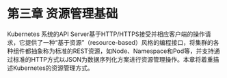 # 第三章 资源管理基础

Kubernetes 系统的API Server基于HTTP/HTTPS接受并相应客户端的操作请求，它提供了一种“基于资源”（resource-based）风格的编程接口，将集群的各种组件都抽象称为标准的REST资源，如Node、Namespace和Pod等，并支持通过标准的HTTP方式以JSON为数据序列化方案进行资源管理操作。本章将着重描述Kubernetes的资源管理方式。

